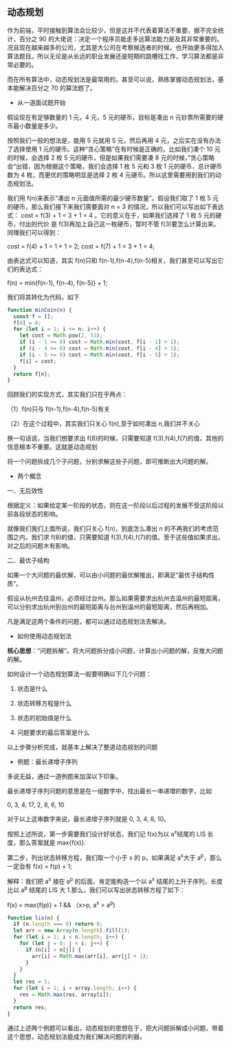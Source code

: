 ## 动态规划

作为前端，平时接触到算法会比较少，但是这并不代表着算法不重要，据不完全统计，百分之 90 的大佬说：决定一个程序员能走多远算法能力是及其非常重要的。况且现在越来越多的公司，尤其是大公司在考察候选者的时候，也开始更多得加入算法题目。所以无论是从长远的职业发展还是短期的跳槽找工作，学习算法都是非常必要的。

而在所有算法中，动态规划法是最常用的。甚至可以说，熟练掌握动态规划法，基本能解决百分之 70 的算法题了。

- 从一道面试题开始

假设现在有足够数量的 1 元，4 元，5 元的硬币，目标是凑出 n 元钞票所需要的硬币最小数量是多少。

按照我们一般的想法是，能用 5 元就用 5 元，然后再用 4 元，之后实在没有办法了选择使用 1 元的硬币。这种“贪心策略”在有时候是正确的，比如我们凑个 10 元的时候，会选择 2 枚 5 元的硬币，但是如果我们需要凑 8 元的时候，”贪心策略会“出错，因为根据这个策略，我们会选择 1 枚 5 元和 3 枚 1 元的硬币，总计硬币数为 4 枚，而更优的策略明显是选择 2 枚 4 元硬币。所以这里需要用到我们的动态规划法。

我们用 f(n)来表示“凑出 n 元面值所需的最少硬币数量”。假设我们取了 1 枚 5 元的硬币，那么我们接下来我们需要面对 n = 3 的情况，所以我们可以写出如下表达式：
cost = f(3) + 1 = 3 + 1 = 4 。它的意义在于，如果我们选择了 1 枚 5 元的硬币，付出的代价 是 f(3)再加上自己这一枚硬币，暂时不管 f(3)要怎么计算出来。
同理我们可以得到：

cost = f(4) + 1 = 1 + 1 = 2;
cost = f(7) + 1 = 3 + 1 = 4;

由表达式可以知道，其实 f(n)只和 f(n-1),f(n-4),f(n-5)相关，我们甚至可以写出它们的表达式：

f(n) = min{f(n-1), f(n-4), f(n-5)} + 1;

我们将其转化为代码，如下

```js
function minCoin(n) {
  const f = [];
  f[0] = 0;
  for (let i = 1; i <= n; i++) {
    let cost = Math.pow(2, 53);
    if (i - 1 >= 0) cost = Math.min(cost, f[i - 1] + 1);
    if (i - 4 >= 0) cost = Math.min(cost, f[i - 4] + 1);
    if (i - 5 >= 0) cost = Math.min(cost, f[i - 5] + 1);
    f[i] = cost;
  }
  return f[n];
}
```

回顾我们的实现方式，其实我们只在乎两点：

（1）f(n)只与 f(n-1),f(n-4),f(n-5)有关

（2）在这个过程中，其实我们只关心 f(n),至于如何凑出 n,我们并不关心

换一句话说，当我们想要求出 f(8)的时候，只需要知道 f(3),f(4),f(7)的值，其他的信息根本不重要。这就是动态规划

将一个问题拆成几个子问题，分别求解这些子问题，即可推断出大问题的解。

- 两个概念

一、无后效性

根据定义：如果给定某一阶段的状态，则在这一阶段以后过程的发展不受这阶段以前各段状态的影响。

就像我们我们上面所说，我们只关心 f(n)，到底怎么凑出 n 的不再我们的考虑范围之内。我们求 f(8)的值，只需要知道 f(3),f(4),f(7)的值。至于这些值如果求出，对之后的问题木有影响。

二、最优子结构

如果一个大问题的最优解，可以由小问题的最优解推出，即满足“最优子结构性质”。

假设从杭州去往温州，必须经过台州。那么如果需要求出杭州去温州的最短距离，可以分别求出杭州到台州的最短距离与台州到温州的最短距离，然后再相加。

凡是满足这两个条件的问题，都可以通过动态规划法去解决。

- 如何使用动态规划法

**核心思想**：“问题拆解”。将大问题拆分成小问题，计算出小问题的解，反推大问题的解。

如何设计一个动态规划算法一般要明确以下几个问题：

1. 状态是什么

2. 状态转移方程是什么

3. 状态的初始值是什么

4. 问题要求的最后答案是什么

以上步骤分析完成，就基本上解决了整道动态规划的问题

- 例题：最长递增子序列

多说无益，通过一道例题来加深以下印象。

最长递增子序列问题的意思是在一组数字中，找出最长一串递增的数字，比如

0, 3, 4, 17, 2, 8, 6, 10

对于以上这串数字来说，最长递增子序列就是 0, 3, 4, 8, 10。

按照上述所说，第一步需要我们设计好状态，我们记 f(x)为以 a<sup>x</sup>结尾的 LIS 长度，那么答案就是 max{f(x)}.

第二步，列出状态转移方程，我们取一个小于 x 的 p，如果满足 a<sup>x</sup>大于 a<sup>p</sup>，那么一定会有 f(x) = f(p) + 1;

解释：我们把 a<sup>x</sup> 接在 a<sup>p</sup> 的后面，肯定能构造一个以 a<sup>x</sup> 结尾的上升子序列，长度比以 a<sup>p</sup> 结尾的 LIS 大 1.那么，我们可以写出状态转移方程了如下：

f(x) = max{f(p)} + 1 && （x>p, a<sup>x</sup> > a<sup>p</sup>)

```js
function lis(n) {
  if (n.length === 0) return 0;
  let arr = new Array(n.length).fill(1);
  for (let i = 1; i < n.length; i++) {
    for (let j = 0; j < i; j++) {
      if (n[i] > n[j]) {
        arr[i] = Math.max(arr[i], arr[j] + 1);
      }
    }
  }
  let res = 1;
  for (let i = 1; i < array.length; i++) {
    res = Math.max(res, array[i]);
  }
  return res;
}
```

通过上述两个例题可以看出，动态规划的思想在于，把大问题拆解成小问题，带着这个思想，动态规划法能成为我们解决问题的利器。
